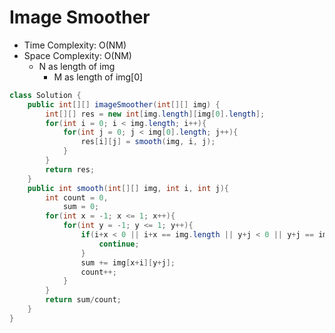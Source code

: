 # Image Smoother

- Time Complexity: O(NM)
- Space Complexity: O(NM)
  - N as length of img
    - M as length of img[0]

```java
class Solution {
    public int[][] imageSmoother(int[][] img) {
        int[][] res = new int[img.length][img[0].length];
        for(int i = 0; i < img.length; i++){
            for(int j = 0; j < img[0].length; j++){
                res[i][j] = smooth(img, i, j);
            }
        }
        return res;
    }
    public int smooth(int[][] img, int i, int j){
        int count = 0,
            sum = 0;
        for(int x = -1; x <= 1; x++){
            for(int y = -1; y <= 1; y++){
                if(i+x < 0 || i+x == img.length || y+j < 0 || y+j == img[0].length){
                    continue;
                }
                sum += img[x+i][y+j];
                count++;
            }
        }
        return sum/count;
    }
}
```
